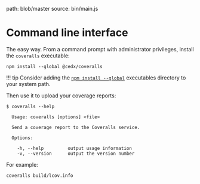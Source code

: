 path: blob/master
source: bin/main.js

# Command line interface
The easy way. From a command prompt with administrator privileges, install the `coveralls` executable:

```shell
npm install --global @cedx/coveralls
```

!!! tip
    Consider adding the [`npm install --global`](https://docs.npmjs.com/files/folders) executables directory to your system path.

Then use it to upload your coverage reports:

```shell
$ coveralls --help

  Usage: coveralls [options] <file>

  Send a coverage report to the Coveralls service.

  Options:

    -h, --help         output usage information
    -v, --version      output the version number
```

For example:

```shell
coveralls build/lcov.info
```
